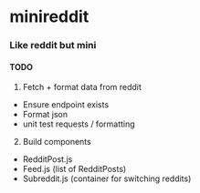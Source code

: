 # minireddit
### Like reddit but mini

#### TODO
1. Fetch + format data from reddit
  * Ensure endpoint exists
  * Format json
  * unit test requests / formatting
2. Build components
  * RedditPost.js
  * Feed.js (list of RedditPosts)
  * Subreddit.js (container for switching reddits)
